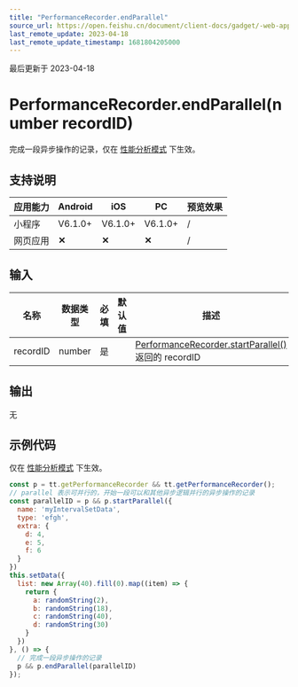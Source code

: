 ```yaml
---
title: "PerformanceRecorder.endParallel"
source_url: https://open.feishu.cn/document/client-docs/gadget/-web-app-api/performance/PerformanceRecorder/endparallel
last_remote_update: 2023-04-18
last_remote_update_timestamp: 1681804205000
---
```

最后更新于 2023-04-18

# PerformanceRecorder.endParallel(number recordID)
完成一段异步操作的记录，仅在 [性能分析模式](https://open.feishu.cn/document/uYjL24iN/uEzMzUjLxMzM14SMzMTN/gadget-debugging/performance-analysis) 下生效。
## 支持说明

应用能力 | Android | iOS | PC | 预览效果
--- | --- | --- | --- | ---
小程序 | V6.1.0+ | V6.1.0+ | V6.1.0+ | /
网页应用 | **✕** | **✕** | **✕** | /

## 输入
| 名称 | 数据类型 | 必填 | 默认值 | 描述 |
| -- | -- | -- | -- | -- |
| recordID | number | 是 |  | [PerformanceRecorder.startParallel()](https://open.feishu.cn/document/uYjL24iN/uAjMuAjMuAjM/performance/PerformanceRecorder/startparallel) 返回的 recordID |
## 输出
无
## 示例代码
仅在 [性能分析模式](https://open.feishu.cn/document/uYjL24iN/uEzMzUjLxMzM14SMzMTN/gadget-debugging/performance-analysis) 下生效。
```javascript
const p = tt.getPerformanceRecorder && tt.getPerformanceRecorder();
// parallel 表示可并行的，开始一段可以和其他异步逻辑并行的异步操作的记录
const parallelID = p && p.startParallel({
  name: 'myIntervalSetData',
  type: 'efgh',
  extra: {
    d: 4,
    e: 5,
    f: 6
  }
})
this.setData({
  list: new Array(40).fill(0).map((item) => {
    return {
      a: randomString(2),
      b: randomString(18),
      c: randomString(40),
      d: randomString(30)
    }
  })
}, () => {
  // 完成一段异步操作的记录
  p && p.endParallel(parallelID)
});
```
